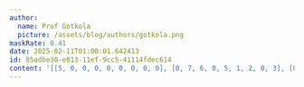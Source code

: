 ```yaml
---
author:
  name: Prof Gotkola
  picture: /assets/blog/authors/gotkola.png
maskRate: 0.41
date: 2025-02-11T01:00:01.642413
id: 85adbe30-e813-11ef-9cc5-41114fdec614
content: '[[5, 0, 0, 0, 0, 0, 0, 0, 0], [0, 7, 6, 0, 5, 1, 2, 0, 3], [0, 0, 9, 8, 6, 2, 5, 4, 7], [9, 0, 0, 6, 8, 3, 4, 7, 2], [7, 2, 3, 0, 0, 0, 1, 6, 8], [6, 4, 0, 1, 0, 7, 0, 9, 5], [0, 9, 0, 2, 1, 0, 0, 0, 4], [2, 6, 0, 0, 4, 9, 8, 5, 0], [1, 0, 4, 5, 0, 8, 6, 0, 0]]'
---
```

